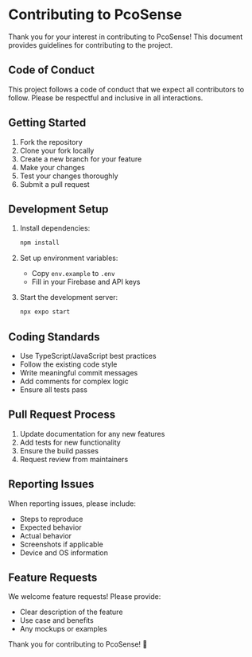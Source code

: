 # Contributing to PcoSense

Thank you for your interest in contributing to PcoSense! This document provides guidelines for contributing to the project.

## Code of Conduct

This project follows a code of conduct that we expect all contributors to follow. Please be respectful and inclusive in all interactions.

## Getting Started

1. Fork the repository
2. Clone your fork locally
3. Create a new branch for your feature
4. Make your changes
5. Test your changes thoroughly
6. Submit a pull request

## Development Setup

1. Install dependencies:
   ```bash
   npm install
   ```

2. Set up environment variables:
   - Copy `env.example` to `.env`
   - Fill in your Firebase and API keys

3. Start the development server:
   ```bash
   npx expo start
   ```

## Coding Standards

- Use TypeScript/JavaScript best practices
- Follow the existing code style
- Write meaningful commit messages
- Add comments for complex logic
- Ensure all tests pass

## Pull Request Process

1. Update documentation for any new features
2. Add tests for new functionality
3. Ensure the build passes
4. Request review from maintainers

## Reporting Issues

When reporting issues, please include:
- Steps to reproduce
- Expected behavior
- Actual behavior
- Screenshots if applicable
- Device and OS information

## Feature Requests

We welcome feature requests! Please provide:
- Clear description of the feature
- Use case and benefits
- Any mockups or examples

Thank you for contributing to PcoSense! 🌸



